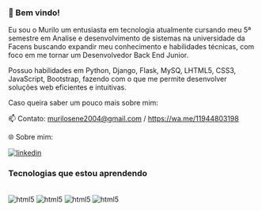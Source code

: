 ### 👋 Bem vindo!

Eu sou o Murilo um entusiasta em tecnologia atualmente cursando meu 5ª semestre em Analise e desenvolvimento de sistemas na universidade da Facens buscando expandir meu conhecimento e habilidades técnicas, com foco em me tornar um Desenvolvedor Back End Junior.

Possuo habilidades em Python, Django, Flask, MySQ, LHTML5, CSS3, JavaScript, Bootstrap, fazendo com o que me permite desenvolver soluções web eficientes e intuitivas.

Caso queira saber um pouco mais sobre mim:


📫 Contato: murilosene2004@gmail.com / https://wa.me/11944803198


🌐 Sobre mim:


[![linkedin](https://img.shields.io/badge/LinkedIn-0077B5?style=for-the-badge&logo=linkedin&logoColor=white)](https://www.linkedin.com/in/murilo-sene-66a0442ba/)

### Tecnologias que estou aprendendo

<div style="display: inline_block"><br/>
<img aling="center" alt="html5" src="https://img.shields.io/badge/Python-3776AB?style=for-the-badge&logo=python&logoColor=white" />
<img aling="center" alt="html5" src="https://img.shields.io/badge/Django-092E20?style=for-the-badge&logo=django&logoColor=white" />
<img aling="center" alt="html5" src="https://img.shields.io/badge/Flask-000000?style=for-the-badge&logo=flask&logoColor=white" />
<img aling="center" alt="html5" src="https://img.shields.io/badge/SQLite-07405E?style=for-the-badge&logo=sqlite&logoColor=white" />
</div>
